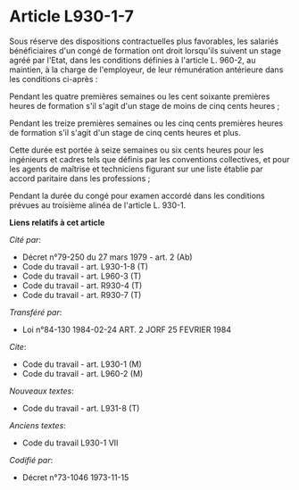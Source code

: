 # Article L930-1-7

Sous réserve des dispositions contractuelles plus favorables, les salariés bénéficiaires d'un congé de formation ont droit
lorsqu'ils suivent un stage agréé par l'Etat, dans les conditions définies à l'article L. 960-2, au maintien, à la charge de
l'employeur, de leur rémunération antérieure dans les conditions ci-après :

Pendant les quatre premières semaines ou les cent soixante premières heures de formation s'il s'agit d'un stage de moins de
cinq cents heures ;

Pendant les treize premières semaines ou les cinq cents premières heures de formation s'il s'agit d'un stage de cinq cents
heures et plus.

Cette durée est portée à seize semaines ou six cents heures pour les ingénieurs et cadres tels que définis par les
conventions collectives, et pour les agents de maîtrise et techniciens figurant sur une liste établie par accord paritaire
dans les professions ;

Pendant la durée du congé pour examen accordé dans les conditions prévues au troisième alinéa de l'article L. 930-1.

**Liens relatifs à cet article**

_Cité par_:

  - Décret n°79-250 du 27 mars 1979 - art. 2 (Ab)
  - Code du travail - art. L930-1-8 (T)
  - Code du travail - art. L960-3 (T)
  - Code du travail - art. R930-4 (T)
  - Code du travail - art. R930-7 (T)

_Transféré par_:

  - Loi n°84-130 1984-02-24 ART. 2 JORF 25 FEVRIER 1984

_Cite_:

  - Code du travail - art. L930-1 (M)
  - Code du travail - art. L960-2 (M)

_Nouveaux textes_:

  - Code du travail - art. L931-8 (T)

_Anciens textes_:

  - Code du travail L930-1 VII

_Codifié par_:

  - Décret n°73-1046 1973-11-15
